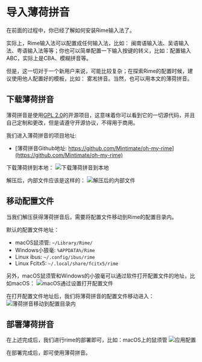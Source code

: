# 导入薄荷拼音
在前面的过程中，你已经了解如何安装Rime输入法了。

实际上，Rime输入法可以配置成任何输入法，比如： 闽南语输入法、吴语输入法、粤语输入法等等；你也可以简单配置一下输入按键的转义，比如：配置输入ABC，实际上是CBA、模糊拼音等。

但是，这一切对于一个新用户来说，可能比较复杂；在探索Rime的配置时候，建议使用他人配置好的模板，比如： 雾凇拼音。当然，也可以用本文的薄荷拼音。

## 下载薄荷拼音
薄荷拼音是使用[GPL 2.0](https://github.com/Mintimate/oh-my-rime/blob/main/LICENSE)的开源项目，这意味着你可以看到它的一切源代码，并且自己定制和更改，但是请遵守开源协议，不得用于商用。

我们进入薄荷拼音的项目地址: 
- [薄荷拼音Github地址: https://github.com/Mintimate/oh-my-rime](https://github.com/Mintimate/oh-my-rime)

下载薄荷拼到本地：
![下载薄荷拼音到本地](/image/guide/downloadMintPinyin.webp)

解压后，内部文件应该是这样的：
![解压后的内部文件](/image/guide/unzipMintPinyin.webp)


## 移动配置文件
当我们解压获得薄荷拼音后，需要将配置文件移动到Rime的配置目录内。

默认的配置文件地址：
- macOS鼠须管: `~/Library/Rime/`
- Windows小狼毫: `%APPDATA%/Rime`
- Linux ibus: `~/.config/ibus/rime`
- Linux Fcitx5: `~/.local/share/fcitx5/rime`

另外，macOS鼠须管和Windows的小狼毫可以通过软件打开配置文件的地址，比如macOS：
![macOS通过设置打开配置文件](/image/guide/openConfigDirByApp.webp)

在打开配置文件地址后，我们将薄荷拼音的配置文件移动进入：
![薄荷拼音移动到配置目录内](/image/guide/moveMintPinyinToConfigDir.webp)

## 部署薄荷拼音
在上述完成后，我们进行rime的部署即可，比如：macOS上的鼠须管
![应用配置](/image/guide/applyConfig.webp)

在部署完成后，即可使用薄荷拼音。